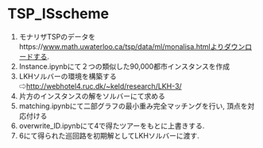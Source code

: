 # TSP_ISscheme
1. モナリザTSPのデータをhttps://www.math.uwaterloo.ca/tsp/data/ml/monalisa.htmlよりダウンロードする.
2. Instance.ipynbにて２つの類似した90,000都市インスタンスを作成
3. LKHソルバーの環境を構築する⇨http://webhotel4.ruc.dk/~keld/research/LKH-3/
4. 片方のインスタンスの解をソルバーにて求める
5. matching.ipynbにて二部グラフの最小重み完全マッチングを行い, 頂点を対応付ける
6. overwrite_ID.ipynbにて4で得たツアーをもとに上書きする.
7. 6にて得られた巡回路を初期解としてLKHソルバーに渡す.
